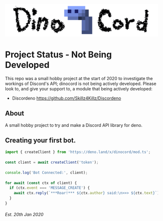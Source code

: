 ![DinoCord](docs/banner.png)

# Project Status - Not Being Developed
This repo was a small hobby project at the start of 2020 to investigate the
workings of Discord's API; dinocord is not being actively developed.
Please look to, and give your support to, a module that being actively developed:
- Discordeno https://github.com/Skillz4Killz/Discordeno

## About
A small hobby project to try and make a Discord API library for deno.

## Creating your first bot.
```js
import { createClient } from 'https://deno.land/x/dinocord/mod.ts';

const client = await createClient('token');

console.log('Bot Connected:', client);

for await (const ctx of client) {
  if (ctx.event === 'MESSAGE_CREATE') {
    await ctx.reply(`***Roar!*** ${ctx.author} said:\n>>> ${ctx.text}`);
  }
}
```

###### Est. 20th Jan 2020
